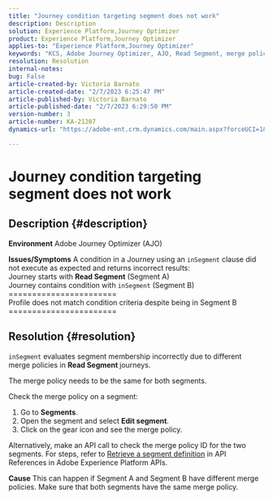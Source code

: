 ```yaml
---
title: "Journey condition targeting segment does not work"
description: Description
solution: Experience Platform,Journey Optimizer
product: Experience Platform,Journey Optimizer
applies-to: "Experience Platform,Journey Optimizer"
keywords: "KCS, Adobe Journey Optimizer, AJO, Read Segment, merge policy, inSegment clause"
resolution: Resolution
internal-notes: 
bug: False
article-created-by: Victoria Barnato
article-created-date: "2/7/2023 6:25:47 PM"
article-published-by: Victoria Barnato
article-published-date: "2/7/2023 6:29:50 PM"
version-number: 3
article-number: KA-21207
dynamics-url: "https://adobe-ent.crm.dynamics.com/main.aspx?forceUCI=1&pagetype=entityrecord&etn=knowledgearticle&id=b8c3cbd1-14a7-ed11-aad1-6045bd0065f9"

---
```

# Journey condition targeting segment does not work

## Description {#description}

<b>Environment</b>
Adobe Journey Optimizer (AJO)


<b>Issues/Symptoms</b>
A condition in a Journey using an `inSegment` clause did not execute as expected and returns incorrect results:
<br>Journey starts with <b>Read Segment</b> (Segment A)
<br>Journey contains condition with `inSegment` (Segment B)
<br>=======================
<br>Profile does not match condition criteria despite being in Segment B
<br>=======================

## Resolution {#resolution}


`inSegment` evaluates segment membership incorrectly due to different merge policies in <b>Read Segment </b>journeys.

The merge policy needs to be the same for both segments.

Check the merge policy on a segment:

1. Go to <b>Segments</b>.
2. Open the segment and select <b>Edit segment</b>.
3. Click on the gear icon and see the merge policy.


Alternatively, make an API call to check the merge policy ID for the two segments. For steps, refer to [Retrieve a segment definition](https://developer.adobe.com/experience-platform-apis/references/segmentation/#tag/Segment-definitions/operation/retrieveSegmentDefinitionById) in API References in Adobe Experience Platform APIs.


<b>Cause</b>
This can happen if Segment A and Segment B have different merge policies. Make sure that both segments have the same merge policy.
